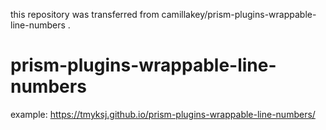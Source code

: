 this repository was transferred from camillakey/prism-plugins-wrappable-line-numbers .

# prism-plugins-wrappable-line-numbers
example: https://tmyksj.github.io/prism-plugins-wrappable-line-numbers/
